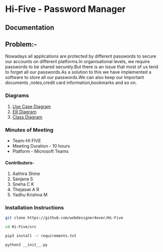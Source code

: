 # Hi-Five - Password Manager

## Documentation

## Problem:-

Nowadays all applications are protected by different passwords to secure our accounts on different platforms.In organisational levels, we require passwords to be shared securely.But there is an issue that most of us tend to forget all our passwords.As a solution to this we have implemented a software to store all our passwords.We can also keep our Important documents ,notes,credit card information,bookmarks and so on.


### Diagrams

1. [Use Case Diagram](./docs/use-case-diagram.pdf)
2. [ER Diagram](./docs/er-diagram.pdf)
3. [Class Diagram](./docs/class-diagram.pdf)

### Minutes of Meeting

+ Team-HI FIVE
+ Meeting Duration - 10  hours
+ Platform - Microsoft Teams

#### Contributors-
1. Aathira Shine
2. Sanjana S
3. Sneha C K
4. Thejaswi A R
5. Yadhu Krishna M

### Installation Instructions

```bash
git clone https://github.com/webdesigner4ever/Hi-Five

cd Hi-Five/src

pip3 install -r requirements.txt

python3 __init__.py
```


